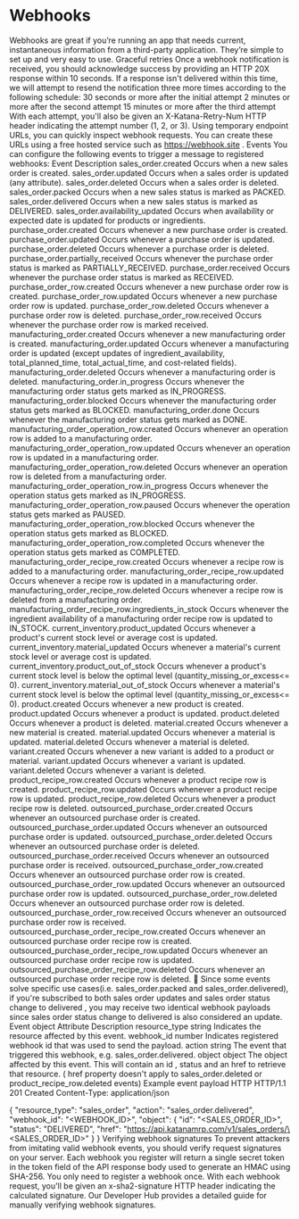 # Webhooks

Webhooks are great if you’re running an app that needs current, instantaneous
information from a third-party application. They’re simple to set up and very easy to
use. Graceful retries Once a webhook notification is received, you should acknowledge
success by providing an HTTP 20X response within 10 seconds. If a response isn't
delivered within this time, we will attempt to resend the notification three more times
according to the following schedule: 30 seconds or more after the initial attempt 2
minutes or more after the second attempt 15 minutes or more after the third attempt With
each attempt, you'll also be given an X-Katana-Retry-Num HTTP header indicating the
attempt number (1, 2, or 3). Using temporary endpoint URLs, you can quickly inspect
webhook requests. You can create these URLs using a free hosted service such as
https://webhook.site . Events You can configure the following events to trigger a
message to registered webhooks: Event Description sales_order.created Occurs when a new
sales order is created. sales_order.updated Occurs when a sales order is updated (any
attribute). sales_order.deleted Occurs when a sales order is deleted. sales_order.packed
Occurs when a new sales status is marked as PACKED. sales_order.delivered Occurs when a
new sales status is marked as DELIVERED. sales_order.availability_updated Occurs when
availability or expected date is updated for products or ingredients.
purchase_order.created Occurs whenever a new purchase order is created.
purchase_order.updated Occurs whenever a purchase order is updated.
purchase_order.deleted Occurs whenever a purchase order is deleted.
purchase_order.partially_received Occurs whenever the purchase order status is marked as
PARTIALLY_RECEIVED. purchase_order.received Occurs whenever the purchase order status is
marked as RECEIVED. purchase_order_row.created Occurs whenever a new purchase order row
is created. purchase_order_row.updated Occurs whenever a new purchase order row is
updated. purchase_order_row.deleted Occurs whenever a purchase order row is deleted.
purchase_order_row.received Occurs whenever the purchase order row is marked received.
manufacturing_order.created Occurs whenever a new manufacturing order is created.
manufacturing_order.updated Occurs whenever a manufacturing order is updated (except
updates of ingredient_availability, total_planned_time, total_actual_time, and
cost-related fields). manufacturing_order.deleted Occurs whenever a manufacturing order
is deleted. manufacturing_order.in_progress Occurs whenever the manufacturing order
status gets marked as IN_PROGRESS. manufacturing_order.blocked Occurs whenever the
manufacturing order status gets marked as BLOCKED. manufacturing_order.done Occurs
whenever the manufacturing order status gets marked as DONE.
manufacturing_order_operation_row.created Occurs whenever an operation row is added to a
manufacturing order. manufacturing_order_operation_row.updated Occurs whenever an
operation row is updated in a manufacturing order.
manufacturing_order_operation_row.deleted Occurs whenever an operation row is deleted
from a manufacturing order. manufacturing_order_operation_row.in_progress Occurs
whenever the operation status gets marked as IN_PROGRESS.
manufacturing_order_operation_row.paused Occurs whenever the operation status gets
marked as PAUSED. manufacturing_order_operation_row.blocked Occurs whenever the
operation status gets marked as BLOCKED. manufacturing_order_operation_row.completed
Occurs whenever the operation status gets marked as COMPLETED.
manufacturing_order_recipe_row.created Occurs whenever a recipe row is added to a
manufacturing order. manufacturing_order_recipe_row.updated Occurs whenever a recipe row
is updated in a manufacturing order. manufacturing_order_recipe_row.deleted Occurs
whenever a recipe row is deleted from a manufacturing order.
manufacturing_order_recipe_row.ingredients_in_stock Occurs whenever the ingredient
availability of a manufacturing order recipe row is updated to IN_STOCK.
current_inventory.product_updated Occurs whenever a product's current stock level or
average cost is updated. current_inventory.material_updated Occurs whenever a material's
current stock level or average cost is updated. current_inventory.product_out_of_stock
Occurs whenever a product's current stock level is below the optimal level
(quantity_missing_or_excess\<= 0). current_inventory.material_out_of_stock Occurs
whenever a material's current stock level is below the optimal level
(quantity_missing_or_excess\<= 0). product.created Occurs whenever a new product is
created. product.updated Occurs whenever a product is updated. product.deleted Occurs
whenever a product is deleted. material.created Occurs whenever a new material is
created. material.updated Occurs whenever a material is updated. material.deleted Occurs
whenever a material is deleted. variant.created Occurs whenever a new variant is added
to a product or material. variant.updated Occurs whenever a variant is updated.
variant.deleted Occurs whenever a variant is deleted. product_recipe_row.created Occurs
whenever a product recipe row is created. product_recipe_row.updated Occurs whenever a
product recipe row is updated. product_recipe_row.deleted Occurs whenever a product
recipe row is deleted. outsourced_purchase_order.created Occurs whenever an outsourced
purchase order is created. outsourced_purchase_order.updated Occurs whenever an
outsourced purchase order is updated. outsourced_purchase_order.deleted Occurs whenever
an outsourced purchase order is deleted. outsourced_purchase_order.received Occurs
whenever an outsourced purchase order is received. outsourced_purchase_order_row.created
Occurs whenever an outsourced purchase order row is created.
outsourced_purchase_order_row.updated Occurs whenever an outsourced purchase order row
is updated. outsourced_purchase_order_row.deleted Occurs whenever an outsourced purchase
order row is deleted. outsourced_purchase_order_row.received Occurs whenever an
outsourced purchase order row is received. outsourced_purchase_order_recipe_row.created
Occurs whenever an outsourced purchase order recipe row is created.
outsourced_purchase_order_recipe_row.updated Occurs whenever an outsourced purchase
order recipe row is updated. outsourced_purchase_order_recipe_row.deleted Occurs
whenever an outsourced purchase order recipe row is deleted. 🚧 Since some events solve
specific use cases(i.e. sales_order.packed and sales_order.delivered), if you're
subscribed to both sales order updates and sales order status change to delivered , you
may receive two identical webhook payloads since sales order status change to delivered
is also considered an update. Event object Attribute Description resource_type string
Indicates the resource affected by this event. webhook_id number Indicates registered
webhook id that was used to send the payload. action string The event that triggered
this webhook, e.g. sales_order.delivered. object object The object affected by this
event. This will contain an id , status and an href to retrieve that resource. ( href
property doesn't apply to sales_order.deleted or product_recipe_row.deleted events)
Example event payload HTTP HTTP/1.1 201 Created Content-Type: application/json

{ "resource_type": "sales_order", "action": "sales_order.delivered", "webhook_id":
"\<WEBHOOK_ID>", "object": { "id": "\<SALES_ORDER_ID>", "status": "DELIVERED", "href":
"https://api.katanamrp.com/v1/sales_orders/\<SALES_ORDER_ID>" } } Verifying webhook
signatures To prevent attackers from imitating valid webhook events, you should verify
request signatures on your server. Each webhook you register will return a single secret
token in the token field of the API response body used to generate an HMAC using
SHA-256. You only need to register a webhook once. With each webhook request, you'll be
given an x-sha2-signature HTTP header indicating the calculated signature. Our Developer
Hub provides a detailed guide for manually verifying webhook signatures.
